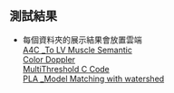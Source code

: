 ## 測試結果
*  每個資料夾的展示結果會放置雲端  
[A4C _To LV Muscle Semantic](https://drive.google.com/drive/folders/1m8xA5sTs8vD9Wuns7xy7VqbFupm81_8l?usp=sharing)  
[Color Doppler](https://drive.google.com/drive/folders/1f6pHrv9Go5XqElyszIT2NPpvgK3H2nCF?usp=sharing)    
[MultiThreshold C Code](https://drive.google.com/drive/folders/1gxp0Jz2Fk8M2shZ_Yl2q-JoHWjDWv-_K?usp=sharing)  
[PLA _Model Matching with watershed](https://drive.google.com/drive/folders/1WgHTf1HNPG5tzLG1r3_Sk5Ci2LhEwqMF?usp=sharing)  
